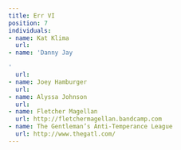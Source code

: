 ```yaml
---
title: Err VI
position: 7
individuals:
- name: Kat Klima
  url: 
- name: 'Danny Jay

'
  url: 
- name: Joey Hamburger
  url: 
- name: Alyssa Johnson
  url: 
- name: Fletcher Magellan
  url: http://fletchermagellan.bandcamp.com
- name: The Gentleman’s Anti-Temperance League
  url: http://www.thegatl.com/
---
```


